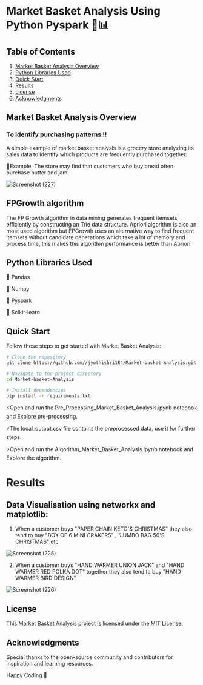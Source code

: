 # Market Basket Analysis Using Python Pyspark 🛒📊

## Table of Contents
1. [Market Basket Analysis Overview](#market-basket-analysis-overview)
2. [Python Libraries Used](#python-libraries-used)
3. [Quick Start](#quick-start)
4. [Results](#results)
5. [License](#license)
6. [Acknowledgments](#acknowledgments)

## Market Basket Analysis Overview

   ### To identify purchasing patterns !!

A simple example of market basket analysis is a grocery store analyzing its sales data to identify which products are frequently purchased together. 
   
   🎈Example: The store may find that customers who buy bread often purchase butter and jam.

![Screenshot (227)](https://github.com/jyothishri184/Market-basket-Analysis/assets/106957211/8ed4bdbd-c7f9-45e0-8168-db4b1a539ba4)


## FPGrowth algorithm

The FP Growth algorithm in data mining generates frequent itemsets efficiently by constructing an Trie data structure. Apriori algorithm is also an most used algorithm but FPGrowth uses an alternative way to find frequent itemsets without candidate generations which take a lot of memory and process time, this makes this algorithm performance is better than Apriori.

## Python Libraries Used

 🌟 Pandas
 
 🌟 Numpy
 
 🌟 Pyspark 
 
 🌟 Scikit-learn



## Quick Start
Follow these steps to get started with Market Basket Analysis:


```bash
# Clone the repository
git clone https://github.com//jyothishri184/Market-basket-Analysis.git

# Navigate to the project directory
cd Market-basket-Analysis

# Install dependencies
pip install -r requirements.txt
```


 ⚡Open and run the Pre_Processing_Market_Basket_Analysis.ipynb notebook and Explore pre-processing.
   
 ⚡The local_output.csv file contains the preprocessed data, use it for further steps.
 
 ⚡Open and run the Algorithm_Market_Basket_Analysis.ipynb notebook and Explore the algorithm.

 
# Results 

 ## Data Visualisation using networkx and matplotlib:

1. When a customer buys "PAPER CHAIN KETO'S CHRISTMAS" they also tend to buy "BOX OF 6 MINI CRAKERS" , "JUMBO BAG 50'S CHRISTMAS" etc

![Screenshot (225)](https://github.com/jyothishri184/Market-basket-Analysis/assets/106957211/20b8325d-9437-49cf-ac84-b8f286ec7499)


2. When a customer buys "HAND WARMER UNION JACK" and "HAND WARMER RED POLKA DOT" together they also tend to buy "HAND WARMER BIRD DESIGN" 

![Screenshot (226)](https://github.com/jyothishri184/Market-basket-Analysis/assets/106957211/f7d944f5-4648-4414-b565-529d30a77cc6)



## License
This Market Basket Analysis project is licensed under the MIT License.

## Acknowledgments

Special thanks to the open-source community and contributors for inspiration and learning resources.

Happy Coding 🚀
